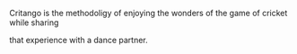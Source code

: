 Critango is the methodoligy of enjoying the wonders of the game of cricket while sharing

that experience with a dance partner.

